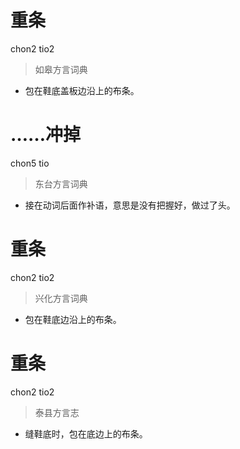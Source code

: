 # 重条
chon2 tio2
> 如皋方言词典
- 包在鞋底盖板边沿上的布条。

# ……冲掉
chon5 tio
> 东台方言词典
- 接在动词后面作补语，意思是没有把握好，做过了头。

# 重条
chon2 tio2
> 兴化方言词典
- 包在鞋底边沿上的布条。

# 重条
chon2 tio2
> 泰县方言志
- 缝鞋底时，包在底边上的布条。
